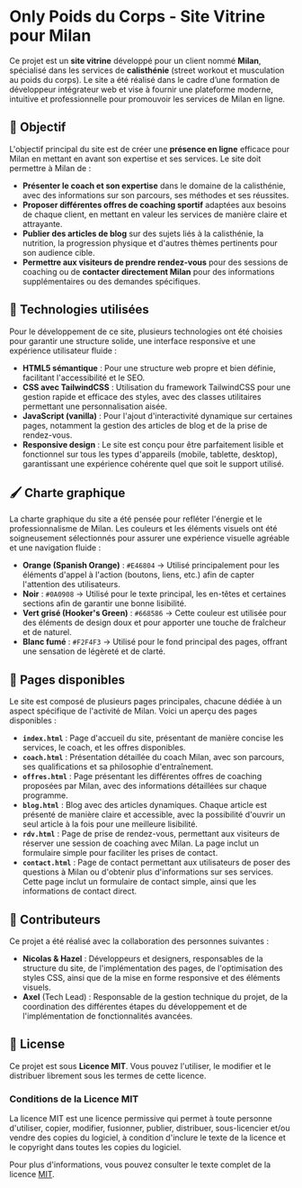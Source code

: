 # Only Poids du Corps - Site Vitrine pour Milan

Ce projet est un **site vitrine** développé pour un client nommé **Milan**, spécialisé dans les services de **calisthénie** (street workout et musculation au poids du corps). Le site a été réalisé dans le cadre d’une formation de développeur intégrateur web et vise à fournir une plateforme moderne, intuitive et professionnelle pour promouvoir les services de Milan en ligne.

## 🎯 Objectif

L'objectif principal du site est de créer une **présence en ligne** efficace pour Milan en mettant en avant son expertise et ses services. Le site doit permettre à Milan de :
- **Présenter le coach et son expertise** dans le domaine de la calisthénie, avec des informations sur son parcours, ses méthodes et ses réussites.
- **Proposer différentes offres de coaching sportif** adaptées aux besoins de chaque client, en mettant en valeur les services de manière claire et attrayante.
- **Publier des articles de blog** sur des sujets liés à la calisthénie, la nutrition, la progression physique et d'autres thèmes pertinents pour son audience cible.
- **Permettre aux visiteurs de prendre rendez-vous** pour des sessions de coaching ou de **contacter directement Milan** pour des informations supplémentaires ou des demandes spécifiques.

## 🧱 Technologies utilisées

Pour le développement de ce site, plusieurs technologies ont été choisies pour garantir une structure solide, une interface responsive et une expérience utilisateur fluide :
- **HTML5 sémantique** : Pour une structure web propre et bien définie, facilitant l'accessibilité et le SEO.
- **CSS avec TailwindCSS** : Utilisation du framework TailwindCSS pour une gestion rapide et efficace des styles, avec des classes utilitaires permettant une personnalisation aisée.
- **JavaScript (vanilla)** : Pour l'ajout d'interactivité dynamique sur certaines pages, notamment la gestion des articles de blog et de la prise de rendez-vous.
- **Responsive design** : Le site est conçu pour être parfaitement lisible et fonctionnel sur tous les types d'appareils (mobile, tablette, desktop), garantissant une expérience cohérente quel que soit le support utilisé.

## 🖌️ Charte graphique

La charte graphique du site a été pensée pour refléter l'énergie et le professionnalisme de Milan. Les couleurs et les éléments visuels ont été soigneusement sélectionnés pour assurer une expérience visuelle agréable et une navigation fluide :
- **Orange (Spanish Orange)** : `#E46804` → Utilisé principalement pour les éléments d'appel à l'action (boutons, liens, etc.) afin de capter l'attention des utilisateurs.
- **Noir** : `#0A0908` → Utilisé pour le texte principal, les en-têtes et certaines sections afin de garantir une bonne lisibilité.
- **Vert grisé (Hooker's Green)** : `#668586` → Cette couleur est utilisée pour des éléments de design doux et pour apporter une touche de fraîcheur et de naturel.
- **Blanc fumé** : `#F2F4F3` → Utilisé pour le fond principal des pages, offrant une sensation de légèreté et de clarté.

## 📄 Pages disponibles

Le site est composé de plusieurs pages principales, chacune dédiée à un aspect spécifique de l'activité de Milan. Voici un aperçu des pages disponibles :
- **`index.html`** : Page d'accueil du site, présentant de manière concise les services, le coach, et les offres disponibles.
- **`coach.html`** : Présentation détaillée du coach Milan, avec son parcours, ses qualifications et sa philosophie d'entraînement.
- **`offres.html`** : Page présentant les différentes offres de coaching proposées par Milan, avec des informations détaillées sur chaque programme.
- **`blog.html`** : Blog avec des articles dynamiques. Chaque article est présenté de manière claire et accessible, avec la possibilité d'ouvrir un seul article à la fois pour une meilleure lisibilité.
- **`rdv.html`** : Page de prise de rendez-vous, permettant aux visiteurs de réserver une session de coaching avec Milan. La page inclut un formulaire simple pour faciliter les prises de contact.
- **`contact.html`** : Page de contact permettant aux utilisateurs de poser des questions à Milan ou d'obtenir plus d'informations sur ses services. Cette page inclut un formulaire de contact simple, ainsi que les informations de contact direct.

## 👥 Contributeurs

Ce projet a été réalisé avec la collaboration des personnes suivantes :
- **Nicolas & Hazel** : Développeurs et designers, responsables de la structure du site, de l'implémentation des pages, de l'optimisation des styles CSS, ainsi que de la mise en forme responsive et des éléments visuels.
- **Axel** (Tech Lead) : Responsable de la gestion technique du projet, de la coordination des différentes étapes du développement et de l'implémentation de fonctionnalités avancées.

## 📄 License

Ce projet est sous **Licence MIT**. Vous pouvez l'utiliser, le modifier et le distribuer librement sous les termes de cette licence.

### Conditions de la Licence MIT

La licence MIT est une licence permissive qui permet à toute personne d'utiliser, copier, modifier, fusionner, publier, distribuer, sous-licencier et/ou vendre des copies du logiciel, à condition d'inclure le texte de la licence et le copyright dans toutes les copies du logiciel.

Pour plus d'informations, vous pouvez consulter le texte complet de la licence [MIT](https://opensource.org/licenses/MIT).

